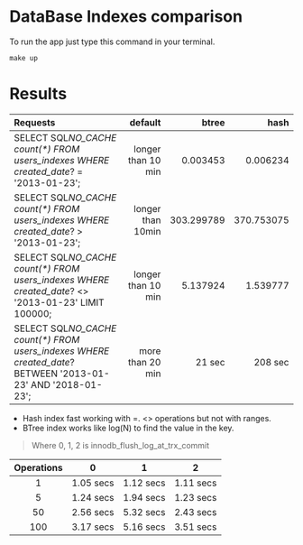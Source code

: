 # DataBase Indexes comparison

To run the app just type this command in your terminal.

```
make up
```
# Results

| Requests                                                                                                     |            default |      btree |       hash |
| :----------------------------------------------------------------------------------------------------------- | -----------------: | ---------: | ---------: |
| SELECT SQL*NO_CACHE count(\*) FROM users_indexes WHERE created_date*? = '2013-01-23';                        | longer than 10 min |   0.003453 |   0.006234 |
| SELECT SQL*NO_CACHE count(\*) FROM users_indexes WHERE created_date*? > '2013-01-23';                        |  longer than 10min | 303.299789 | 370.753075 |
| SELECT SQL*NO_CACHE count(\*) FROM users_indexes WHERE created_date*? <> '2013-01-23' LIMIT 100000;          | longer than 10 min |   5.137924 |   1.539777 |
| SELECT SQL*NO_CACHE count(\*) FROM users_indexes WHERE created_date*? BETWEEN '2013-01-23' AND '2018-01-23'; |   more than 20 min |     21 sec |    208 sec |

- Hash index fast working with =. <> operations but not with ranges.
- BTree index works like log(N) to find the value in the key.

> Where 0, 1, 2 is innodb_flush_log_at_trx_commit

| Operations                                    | 0         | 1         | 2         |
|     :---:      |     :---:      |     :---:      |     :---:      |
| 1                                             | 1.05 secs | 1.12 secs | 1.11 secs |
| 5                                             | 1.24 secs | 1.94 secs | 1.23 secs |
| 50                                            | 2.56 secs | 5.32 secs | 2.43 secs |
| 100                                           | 3.17 secs | 5.16 secs | 3.51 secs |
